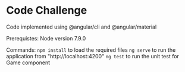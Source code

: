 # Code Challenge
Code implemented using @angular/cli and @angular/material

Prerequistes:
Node version 7.9.0

Commands:
`npm install` to load the required files 
`ng serve` to run the application from "http://localhost:4200"
`ng test` to run the unit test for Game component


